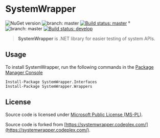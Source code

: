 # SystemWrapper

![NuGet version](https://img.shields.io/nuget/v/SystemWrapper.Interfaces.svg) ![branch: master](http://img.shields.io/badge/branch-master-blue.svg?style=flat) [![Build status: master](https://ci.appveyor.com/api/projects/status/1126fol0d56a8my8/branch/master?svg=true)](https://ci.appveyor.com/project/jozefizso/systemwrapper/branch/master) ° ![branch: master](http://img.shields.io/badge/branch-develop-blue.svg?style=flat) [![Build status: develop](https://ci.appveyor.com/api/projects/status/1126fol0d56a8my8/branch/develop?svg=true)](https://ci.appveyor.com/project/jozefizso/systemwrapper/branch/develop)

> **SystemWrapper** is .NET library for easier testing of system APIs.

## Usage

To install SystemWrapper, run the following commands in the [Package Manager Console](http://docs.nuget.org/docs/start-here/using-the-package-manager-console)


```
Install-Package SystemWrapper.Interfaces
Install-Package SystemWrapper.Wrappers
```


## License

Source code is licensed under [Microsoft Public License (MS-PL)](LICENSE.txt).

Source code is forked from [https://systemwrapper.codeplex.com/](https://systemwrapper.codeplex.com/).
